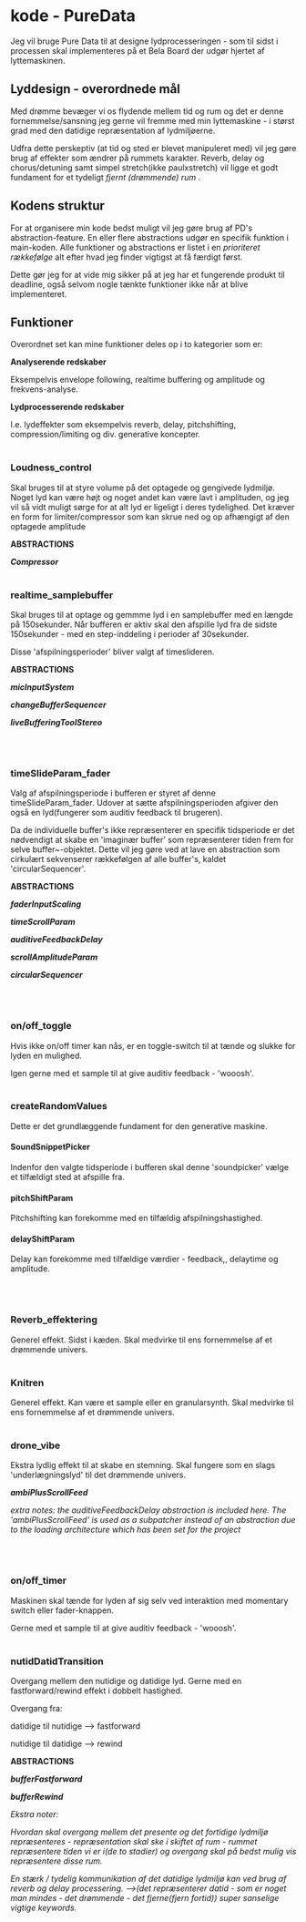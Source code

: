 # kode - PureData

Jeg vil bruge Pure Data til at designe lydprocesseringen - som til sidst i processen skal implementeres på et Bela Board der udgør hjertet af lyttemaskinen.

## Lyddesign - overordnede mål
Med drømme bevæger vi os flydende mellem tid og rum og det er denne fornemmelse/sansning jeg gerne vil fremme med min lyttemaskine - i størst grad med den datidige repræsentation af lydmiljøerne.

Udfra dette perskeptiv (at tid og sted er blevet manipuleret med) vil jeg gøre brug af effekter som ændrer på rummets karakter. Reverb, delay og chorus/detuning samt simpel stretch(ikke paulxstretch) vil ligge et godt fundament for et tydeligt <em>fjernt (drømmende) rum </em>.

## Kodens struktur

For at organisere min kode bedst muligt vil jeg gøre brug af PD's abstraction-feature. En eller flere abstractions udgør en specifik funktion i main-koden. Alle funktioner og abstractions er listet i en <em>prioriteret rækkefølge</em> alt efter hvad jeg finder vigtigst at få færdigt først.<p>
Dette gør jeg for at vide mig sikker på at jeg har et fungerende produkt til deadline, også selvom nogle tænkte funktioner ikke når at blive implementeret.

## Funktioner
Overordnet set kan mine funktioner deles op i to kategorier som er:<p>
__Analyserende redskaber__<p>
Eksempelvis envelope following, realtime buffering og amplitude og frekvens-analyse.<p>
__Lydprocesserende redskaber__<p>
I.e. lydeffekter som eksempelvis reverb, delay, pitchshifting, compression/limiting og div. generative koncepter.
<br />
<br />

### Loudness_control
Skal bruges til at styre volume på det optagede og gengivede lydmiljø. Noget lyd kan være højt og noget andet kan være lavt i amplituden, og jeg vil så vidt muligt sørge for at alt lyd er ligeligt i deres tydelighed. Det kræver en form for limiter/compressor som kan skrue ned og op afhængigt af den optagede amplitude

__ABSTRACTIONS__

<em>__Compressor__</em>
<br />
<br />

### realtime_samplebuffer
Skal bruges til at optage og gemmme lyd i en samplebuffer med en længde på 150sekunder. Når bufferen er aktiv skal den afspille lyd fra de sidste 150sekunder - med en step-inddeling i perioder af 30sekunder.<p>Disse 'afspilningsperioder' bliver valgt af timeslideren.<p>

__ABSTRACTIONS__

<em>__micInputSystem__</em><p>
<em>__changeBufferSequencer__</em><p>
<em>__liveBufferingToolStereo__</em><p>
<br />
<br />

### timeSlideParam_fader
Valg af afspilningsperiode i bufferen er styret af denne timeSlideParam_fader. Udover at sætte afspilningsperioden afgiver den også en lyd(fungerer som auditiv feedback til brugeren).<p>
Da de individuelle buffer's ikke repræsenterer en specifik tidsperiode er det nødvendigt at skabe en 'imaginær buffer' som repræsenterer tiden frem for selve buffer~-objektet. Dette vil jeg gøre ved at lave en abstraction som cirkulært sekvenserer rækkefølgen af alle buffer's, kaldet 'circularSequencer'.<p>

__ABSTRACTIONS__<p>

<em>__faderInputScaling__</em><p>
<em>__timeScrollParam__</em><p>
<em>__auditiveFeedbackDelay__</em><p>
<em>__scrollAmplitudeParam__</em><p>
<em>__circularSequencer__</em><p>
<br />
<br />

### on/off_toggle
Hvis ikke on/off timer kan nås, er en toggle-switch til at tænde og slukke for lyden en mulighed. <p>
Igen gerne med et sample til at give auditiv feedback - 'wooosh'.
<br />
<br />

### createRandomValues
Dette er det grundlæggende fundament for den generative maskine.<p>

#### SoundSnippetPicker
Indenfor den valgte tidsperiode i bufferen skal denne 'soundpicker' vælge et tilfældigt sted at afspille fra.<p>

#### pitchShiftParam
Pitchshifting kan forekomme med en tilfældig afspilningshastighed.<p>

#### delayShiftParam
Delay kan forekomme med tilfældige værdier - feedback,, delaytime og amplitude.<p>
<br />
<br />

### Reverb_effektering
Generel effekt. Sidst i kæden. Skal medvirke til ens fornemmelse af et drømmende univers.
<br />
<br />

### Knitren
Generel effekt. Kan være et sample eller en granularsynth. Skal medvirke til ens fornemmelse af et drømmende univers.
<br />
<br />

### drone_vibe
Ekstra lydlig effekt til at skabe en stemning. Skal fungere som en slags 'underlægningslyd' til det drømmende univers.<P>
<em>__ambiPlusScrollFeed__</em><p>
<em>extra notes: the auditiveFeedbackDelay abstraction is included here. The 'ambiPlusScrollFeed' is used as a subpatcher instead of an abstraction due to the loading architecture which has been set for the project</em><p>
<br />
<br />

### on/off_timer
Maskinen skal tænde for lyden af sig selv ved interaktion med momentary switch eller fader-knappen. <p>
Gerne med et sample til at give auditiv feedback - 'wooosh'.
<br />
<br />

### nutidDatidTransition
Overgang mellem den nutidige og datidige lyd.
Gerne med en fastforward/rewind effekt i dobbelt hastighed.<p>
Overgang fra:<p>
datidige til nutidige --> fastforward<p>
nutidige til datidige --> rewind<p>

__ABSTRACTIONS__<p>
<em>__bufferFastforward__</em><p>
<em>__bufferRewind__</em><p>

<em>Ekstra noter:<p>
Hvordan skal overgang mellem det presente og det fortidige lydmiljø repræsenteres - repræsentation skal ske i skiftet af rum - rummet repræsentere tiden vi er i(de to stadier) og overgang skal på bedst mulig vis repræsentere disse rum.<p>
En stærk / tydelig kommunikation af det datidige lydmiljø kan ved brug af reverb og delay processering. —->(det repræsenterer datid - som er noget man mindes - det drømmende - det fjerne(fjern fortid)) super sanselige vigtige keywords.</em>

